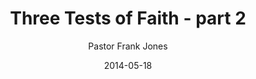 ---
lunr: "true"
title: "Three Tests of Faith - part 2"
author: "Pastor Frank Jones"
postDate: "05-18-2014"
date: 2014-05-18
category: "sermons"
slug: "2014/05/05182014_ffc"
icon: microphone
audioLink: "05182014_ffc"
tags: [tests]
mp3: "05182014_ffc/05182014.mp3"
ogg: "05182014_ffc/05182014.ogg"
linkurl: "https://archive.org/download/05182014_ffc/05182014_ffc_files.xml"
ipath: "https://archive.org/download/05182014_ffc/05182014.mp3"
layout: sermon.html
---